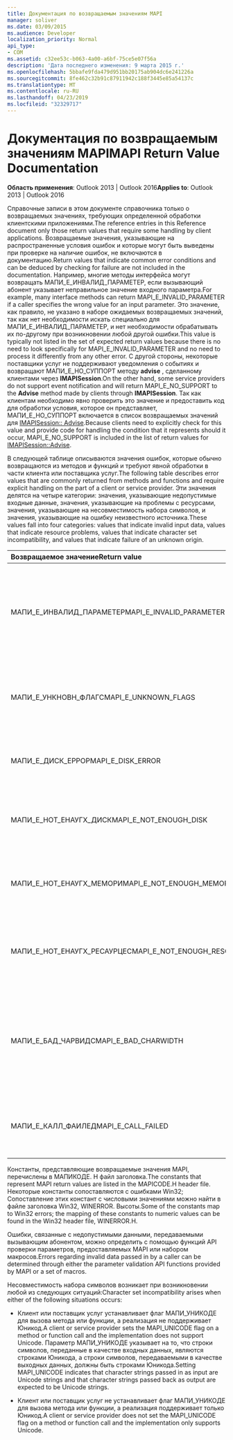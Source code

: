 ```yaml
---
title: Документация по возвращаемым значениям MAPI
manager: soliver
ms.date: 03/09/2015
ms.audience: Developer
localization_priority: Normal
api_type:
- COM
ms.assetid: c32ee53c-b063-4a00-a6bf-75ce5e07f56a
description: 'Дата последнего изменения: 9 марта 2015 г.'
ms.openlocfilehash: 5bbafe9fda479d951bb20175ab904dc6e241226a
ms.sourcegitcommit: 8fe462c32b91c87911942c188f3445e85a54137c
ms.translationtype: MT
ms.contentlocale: ru-RU
ms.lasthandoff: 04/23/2019
ms.locfileid: "32329717"
---
```

# <a name="mapi-return-value-documentation"></a><span data-ttu-id="187f3-103">Документация по возвращаемым значениям MAPI</span><span class="sxs-lookup"><span data-stu-id="187f3-103">MAPI Return Value Documentation</span></span>

  
  
<span data-ttu-id="187f3-104">**Область применения**: Outlook 2013 | Outlook 2016</span><span class="sxs-lookup"><span data-stu-id="187f3-104">**Applies to**: Outlook 2013 | Outlook 2016</span></span> 
  
<span data-ttu-id="187f3-105">Справочные записи в этом документе справочника только о возвращаемых значениях, требующих определенной обработки клиентскими приложениями.</span><span class="sxs-lookup"><span data-stu-id="187f3-105">The reference entries in this Reference document only those return values that require some handling by client applications.</span></span> <span data-ttu-id="187f3-106">Возвращаемые значения, указывающие на распространенные условия ошибок и которые могут быть выведены при проверке на наличие ошибок, не включаются в документацию.</span><span class="sxs-lookup"><span data-stu-id="187f3-106">Return values that indicate common error conditions and can be deduced by checking for failure are not included in the documentation.</span></span> <span data-ttu-id="187f3-107">Например, многие методы интерфейса могут возвращать МАПИ_Е_ИНВАЛИД_ПАРАМЕТЕР, если вызывающий абонент указывает неправильное значение входного параметра.</span><span class="sxs-lookup"><span data-stu-id="187f3-107">For example, many interface methods can return MAPI_E_INVALID_PARAMETER if a caller specifies the wrong value for an input parameter.</span></span> <span data-ttu-id="187f3-108">Это значение, как правило, не указано в наборе ожидаемых возвращаемых значений, так как нет необходимости искать специально для МАПИ_Е_ИНВАЛИД_ПАРАМЕТЕР, и нет необходимости обрабатывать их по-другому при возникновении любой другой ошибки.</span><span class="sxs-lookup"><span data-stu-id="187f3-108">This value is typically not listed in the set of expected return values because there is no need to look specifically for MAPI_E_INVALID_PARAMETER and no need to process it differently from any other error.</span></span> <span data-ttu-id="187f3-109">С другой стороны, некоторые поставщики услуг не поддерживают уведомления о событиях и возвращают МАПИ_Е_НО_СУППОРТ методу **advise** , сделанному клиентами через **IMAPISession**.</span><span class="sxs-lookup"><span data-stu-id="187f3-109">On the other hand, some service providers do not support event notification and will return MAPI_E_NO_SUPPORT to the **Advise** method made by clients through **IMAPISession**.</span></span> <span data-ttu-id="187f3-110">Так как клиентам необходимо явно проверить это значение и предоставить код для обработки условия, которое он представляет, МАПИ_Е_НО_СУППОРТ включается в список возвращаемых значений для [IMAPISession:: Advise](imapisession-advise.md).</span><span class="sxs-lookup"><span data-stu-id="187f3-110">Because clients need to explicitly check for this value and provide code for handling the condition that it represents should it occur, MAPI_E_NO_SUPPORT is included in the list of return values for [IMAPISession::Advise](imapisession-advise.md).</span></span>
  
<span data-ttu-id="187f3-111">В следующей таблице описываются значения ошибок, которые обычно возвращаются из методов и функций и требуют явной обработки в части клиента или поставщика услуг.</span><span class="sxs-lookup"><span data-stu-id="187f3-111">The following table describes error values that are commonly returned from methods and functions and require explicit handling on the part of a client or service provider.</span></span> <span data-ttu-id="187f3-112">Эти значения делятся на четыре категории: значения, указывающие недопустимые входные данные, значения, указывающие на проблемы с ресурсами, значения, указывающие на несовместимость набора символов, и значения, указывающие на ошибку неизвестного источника.</span><span class="sxs-lookup"><span data-stu-id="187f3-112">These values fall into four categories: values that indicate invalid input data, values that indicate resource problems, values that indicate character set incompatibility, and values that indicate failure of an unknown origin.</span></span>
  
|<span data-ttu-id="187f3-113">**Возвращаемое значение**</span><span class="sxs-lookup"><span data-stu-id="187f3-113">**Return value**</span></span>|<span data-ttu-id="187f3-114">**Описание**</span><span class="sxs-lookup"><span data-stu-id="187f3-114">**Description**</span></span>|
|:-----|:-----|
|<span data-ttu-id="187f3-115">МАПИ_Е_ИНВАЛИД_ПАРАМЕТЕР</span><span class="sxs-lookup"><span data-stu-id="187f3-115">MAPI_E_INVALID_PARAMETER</span></span>  <br/> |<span data-ttu-id="187f3-116">Один или несколько параметров, переданных в метод или функции, являются недопустимыми.</span><span class="sxs-lookup"><span data-stu-id="187f3-116">One or more of the parameters passed into the method or functions were not valid.</span></span>  <br/> |
|<span data-ttu-id="187f3-117">МАПИ_Е_УНКНОВН_ФЛАГС</span><span class="sxs-lookup"><span data-stu-id="187f3-117">MAPI_E_UNKNOWN_FLAGS</span></span>  <br/> |<span data-ttu-id="187f3-118">Одно или несколько значений для параметра flags не являются допустимыми.</span><span class="sxs-lookup"><span data-stu-id="187f3-118">One or more values for a flags parameter were not valid.</span></span>  <br/> |
|<span data-ttu-id="187f3-119">МАПИ_Е_ДИСК_ЕРРОР</span><span class="sxs-lookup"><span data-stu-id="187f3-119">MAPI_E_DISK_ERROR</span></span>  <br/> |<span data-ttu-id="187f3-120">Возникла проблема при записи или чтении с диска.</span><span class="sxs-lookup"><span data-stu-id="187f3-120">There was a problem writing to or reading from disk.</span></span>  <br/> |
|<span data-ttu-id="187f3-121">МАПИ_Е_НОТ_ЕНАУГХ_ДИСК</span><span class="sxs-lookup"><span data-stu-id="187f3-121">MAPI_E_NOT_ENOUGH_DISK</span></span>  <br/> |<span data-ttu-id="187f3-122">Недостаточно места на диске для завершения операции.</span><span class="sxs-lookup"><span data-stu-id="187f3-122">Not enough disk space was available to complete the operation.</span></span>  <br/> |
|<span data-ttu-id="187f3-123">МАПИ_Е_НОТ_ЕНАУГХ_МЕМОРИ</span><span class="sxs-lookup"><span data-stu-id="187f3-123">MAPI_E_NOT_ENOUGH_MEMORY</span></span>  <br/> |<span data-ttu-id="187f3-124">Недостаточно памяти для завершения операции.</span><span class="sxs-lookup"><span data-stu-id="187f3-124">Not enough memory was available to complete the operation.</span></span>  <br/> |
|<span data-ttu-id="187f3-125">МАПИ_Е_НОТ_ЕНАУГХ_РЕСАУРЦЕС</span><span class="sxs-lookup"><span data-stu-id="187f3-125">MAPI_E_NOT_ENOUGH_RESOURCES</span></span>  <br/> |<span data-ttu-id="187f3-126">Недостаточно системных ресурсов для завершения операции.</span><span class="sxs-lookup"><span data-stu-id="187f3-126">Not enough system resources were available to complete the operation.</span></span>  <br/> |
|<span data-ttu-id="187f3-127">МАПИ_Е_БАД_ЧАРВИДС</span><span class="sxs-lookup"><span data-stu-id="187f3-127">MAPI_E_BAD_CHARWIDTH</span></span>  <br/> |<span data-ttu-id="187f3-128">В наборах символов, поддерживаемых вызывающим абонентом и реализацией, существует несовместимость.</span><span class="sxs-lookup"><span data-stu-id="187f3-128">An incompatibility exists in the character sets supported by the caller and the implementation.</span></span>  <br/> |
|<span data-ttu-id="187f3-129">МАПИ_Е_КАЛЛ_ФАИЛЕД</span><span class="sxs-lookup"><span data-stu-id="187f3-129">MAPI_E_CALL_FAILED</span></span>  <br/> |<span data-ttu-id="187f3-130">Произошла ошибка с непредвиденным или неизвестным источником.</span><span class="sxs-lookup"><span data-stu-id="187f3-130">An error of unexpected or unknown origin occurred.</span></span>  <br/> |
   
<span data-ttu-id="187f3-131">Константы, представляющие возвращаемые значения MAPI, перечислены в МАПИКОДЕ. H файл заголовка.</span><span class="sxs-lookup"><span data-stu-id="187f3-131">The constants that represent MAPI return values are listed in the MAPICODE.H header file.</span></span> <span data-ttu-id="187f3-132">Некоторые константы сопоставляются с ошибками Win32; Сопоставление этих констант с числовыми значениями можно найти в файле заголовка Win32, WINERROR. Высоты.</span><span class="sxs-lookup"><span data-stu-id="187f3-132">Some of the constants map to Win32 errors; the mapping of these constants to numeric values can be found in the Win32 header file, WINERROR.H.</span></span>
  
<span data-ttu-id="187f3-133">Ошибки, связанные с недопустимыми данными, передаваемыми вызывающим абонентом, можно определить с помощью функций API проверки параметров, предоставляемых MAPI или набором макросов.</span><span class="sxs-lookup"><span data-stu-id="187f3-133">Errors regarding invalid data passed in by a caller can be determined through either the parameter validation API functions provided by MAPI or a set of macros.</span></span> 
  
<span data-ttu-id="187f3-134">Несовместимость набора символов возникает при возникновении любой из следующих ситуаций:</span><span class="sxs-lookup"><span data-stu-id="187f3-134">Character set incompatibility arises when either of the following situations occurs:</span></span>
  
- <span data-ttu-id="187f3-135">Клиент или поставщик услуг устанавливает флаг МАПИ_УНИКОДЕ для вызова метода или функции, а реализация не поддерживает Юникод.</span><span class="sxs-lookup"><span data-stu-id="187f3-135">A client or service provider sets the MAPI_UNICODE flag on a method or function call and the implementation does not support Unicode.</span></span> <span data-ttu-id="187f3-136">Параметр МАПИ_УНИКОДЕ указывает на то, что строки символов, переданные в качестве входных данных, являются строками Юникода, а строки символов, передаваемыми в качестве выходных данных, должны быть строками Юникода.</span><span class="sxs-lookup"><span data-stu-id="187f3-136">Setting MAPI_UNICODE indicates that character strings passed in as input are Unicode strings and that character strings passed back as output are expected to be Unicode strings.</span></span>
    
- <span data-ttu-id="187f3-137">Клиент или поставщик услуг не устанавливает флаг МАПИ_УНИКОДЕ для вызова метода или функции, а реализация поддерживает только Юникод.</span><span class="sxs-lookup"><span data-stu-id="187f3-137">A client or service provider does not set the MAPI_UNICODE flag on a method or function call and the implementation only supports Unicode.</span></span>
    

